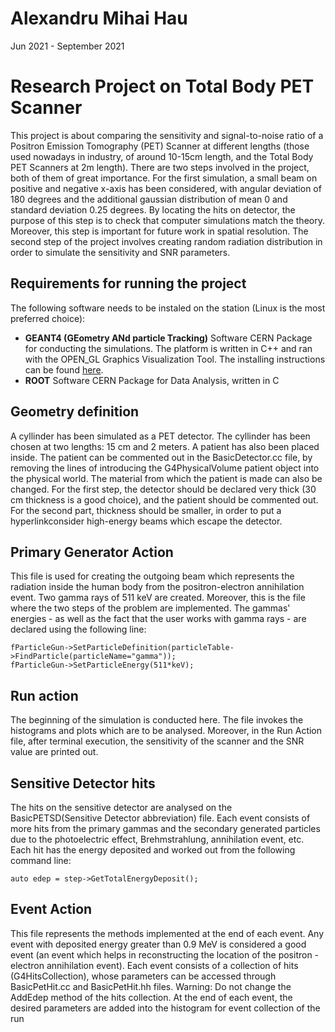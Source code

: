 # Alexandru Mihai Hau
Jun 2021 - September 2021

# Research Project on Total Body PET Scanner

This project is about comparing the sensitivity and signal-to-noise ratio of a Positron Emission Tomography (PET) Scanner at different lengths (those used nowadays in industry, of around 10-15cm length, and the Total Body PET Scanners at 2m length). There are two steps involved in the project, both of them of great importance. For the first simulation, a small beam on positive and negative x-axis has been considered, with angular deviation of 180 degrees and the additional gaussian distribution of mean 0 and standard deviation 0.25 degrees. By locating the hits on detector, the purpose of this step is to check that computer simulations match the theory. Moreover, this step is important for future work in spatial resolution. The second step of the project involves creating random radiation distribution in order to simulate the sensitivity and SNR parameters.

## Requirements for running the project

The following software needs to be instaled on the station (Linux is the most preferred choice):

* **GEANT4 (GEometry ANd particle Tracking)** Software CERN Package for conducting the simulations. The platform is written in C++ and ran with the OPEN_GL Graphics Visualization Tool. The installing instructions can be found [here](https://geant4.web.cern.ch/support/getting_started).
* **ROOT** Software CERN Package for Data Analysis, written in C


## Geometry definition

A cyllinder has been simulated as a PET detector. The cyllinder has been chosen at two lengths: 15 cm and 2 meters. A patient has also been placed inside. The patient can be commented out in the BasicDetector.cc file, by removing the lines of introducing the G4PhysicalVolume patient object into the physical world. The material from which the patient is made can also be changed. For the first step, the detector should be declared very thick (30 cm thickness is a good choice), and the patient should be commented out. For the second part, thickness should be smaller, in order to put a hyperlinkconsider high-energy beams which escape the detector.

## Primary Generator Action

This file is used for creating the outgoing beam which represents the radiation inside the human body from the positron-electron annihilation event. Two gamma rays of 511 keV are created. Moreover, this is the file where the two steps of the problem are implemented. The gammas' energies - as well as the fact that the user works with gamma rays - are declared using the following line:

```
fParticleGun->SetParticleDefinition(particleTable->FindParticle(particleName="gamma"));
fParticleGun->SetParticleEnergy(511*keV);

```
## Run action

The beginning of the simulation is conducted here. The file invokes the histograms and plots which are to be analysed. Moreover, in the Run Action file, after terminal execution, the sensitivity of the scanner and the SNR value are printed out. 

## Sensitive Detector hits

The hits on the sensitive detector are analysed on the BasicPETSD(Sensitive Detector abbreviation) file. Each event consists of more hits from the primary gammas and the secondary generated particles due to the photoelectric effect, Brehmstrahlung, annihilation event, etc. Each hit has the energy deposited and worked out from the following command line:

```
auto edep = step->GetTotalEnergyDeposit();

```

## Event Action

This file represents the methods implemented at the end of each event. Any event with deposited energy greater than 0.9 MeV is considered a good event (an event which helps in reconstructing the location of the positron - electron annihilation event). Each event consists of a collection of hits (G4HitsCollection), whose parameters can be accessed through BasicPetHit.cc and BasicPetHit.hh files. Warning: Do not change the AddEdep method of the hits collection. At the end of each event, the desired parameters are added into the histogram for event collection of the run
